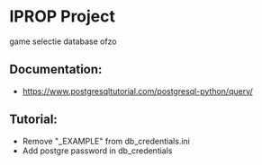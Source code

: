 # IPROP Project
game selectie database ofzo

## Documentation:
- https://www.postgresqltutorial.com/postgresql-python/query/

## Tutorial:
- Remove "_EXAMPLE" from db_credentials.ini
- Add postgre password in db_credentials
